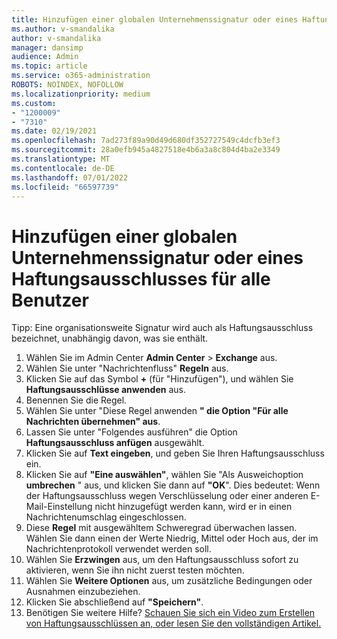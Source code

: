 ```yaml
---
title: Hinzufügen einer globalen Unternehmenssignatur oder eines Haftungsausschlusses für alle Benutzer
ms.author: v-smandalika
author: v-smandalika
manager: dansimp
audience: Admin
ms.topic: article
ms.service: o365-administration
ROBOTS: NOINDEX, NOFOLLOW
ms.localizationpriority: medium
ms.custom:
- "1200009"
- "7310"
ms.date: 02/19/2021
ms.openlocfilehash: 7ad273f89a90d49d680df352727549c4dcfb3ef3
ms.sourcegitcommit: 28a0efb945a4827518e4b6a3a8c804d4ba2e3349
ms.translationtype: MT
ms.contentlocale: de-DE
ms.lasthandoff: 07/01/2022
ms.locfileid: "66597739"
---
```

# <a name="add-a-global-company-signature-or-disclaimer-for-all-users"></a>Hinzufügen einer globalen Unternehmenssignatur oder eines Haftungsausschlusses für alle Benutzer

Tipp: Eine organisationsweite Signatur wird auch als Haftungsausschluss bezeichnet, unabhängig davon, was sie enthält.

1. Wählen Sie im Admin Center **Admin Center** > **Exchange** aus.
2. Wählen Sie unter "Nachrichtenfluss" **Regeln** aus.
3. Klicken Sie auf das Symbol **+** (für "Hinzufügen"), und wählen Sie **Haftungsausschlüsse anwenden** aus.
4. Benennen Sie die Regel.
5. Wählen Sie unter "Diese Regel anwenden **" die Option "Für alle Nachrichten übernehmen" aus**.
6. Lassen Sie unter "Folgendes ausführen" die Option **Haftungsausschluss anfügen** ausgewählt.
7. Klicken Sie auf **Text eingeben**, und geben Sie Ihren Haftungsausschluss ein.
8. Klicken Sie auf **"Eine auswählen"**, wählen Sie "Als Ausweichoption **umbrechen** " aus, und klicken Sie dann auf **"OK**". Dies bedeutet: Wenn der Haftungsausschluss wegen Verschlüsselung oder einer anderen E-Mail-Einstellung nicht hinzugefügt werden kann, wird er in einen Nachrichtenumschlag eingeschlossen.
9. Diese **Regel** mit ausgewähltem Schweregrad überwachen lassen. Wählen Sie dann einen der Werte Niedrig, Mittel oder Hoch aus, der im Nachrichtenprotokoll verwendet werden soll.
10. Wählen Sie **Erzwingen** aus, um den Haftungsausschluss sofort zu aktivieren, wenn Sie ihn nicht zuerst testen möchten.
11. Wählen Sie **Weitere Optionen** aus, um zusätzliche Bedingungen oder Ausnahmen einzubeziehen.
12. Klicken Sie abschließend auf **"Speichern"**.
13. Benötigen Sie weitere Hilfe? [Schauen Sie sich ein Video zum Erstellen von Haftungsausschlüssen an, oder lesen Sie den vollständigen Artikel.](https://docs.microsoft.com/microsoft-365/admin/setup/create-signatures-and-disclaimers)